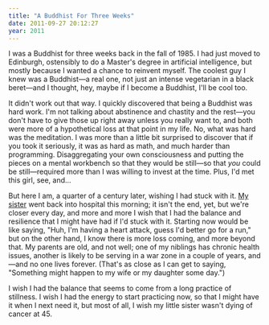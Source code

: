 ```yaml
---
title: "A Buddhist For Three Weeks"
date: 2011-09-27 20:12:27
year: 2011
---
```

I was a Buddhist for three weeks back in the fall of 1985. I had just moved to Edinburgh, ostensibly to do a Master's degree in artificial intelligence, but mostly because I wanted a chance to reinvent myself. The coolest guy I knew was a Buddhist&mdash;a real one, not just an intense vegetarian in a black beret&mdash;and I thought, hey, maybe if I become a Buddhist, I'll be cool too.

It didn't work out that way. I quickly discovered that being a Buddhist was hard work. I'm not talking about abstinence and chastity and the rest&mdash;you don't have to give those up right away unless you really want to, and both were more of a hypothetical loss at that point in my life. No, what was hard was the meditation. I was more than a little bit surprised to discover that if you took it seriously, it was as hard as math, and much harder than programming. Disaggregating your own consciousness and putting the pieces on a mental workbench so that they would be still&mdash;so that <em>you</em> could be still&mdash;required more than I was willing to invest at the time. Plus, I'd met this girl, see, and...

But here I am, a quarter of a century later, wishing I had stuck with it. <a href="/blog/archives/4165.html">My sister</a> went back into hospital this morning; it isn't the end, yet, but we're closer every day, and more and more I wish that I had the balance and resilience that I might have had if I'd stuck with it. Starting now would be like saying, "Huh, I'm having a heart attack, guess I'd better go for a run," but on the other hand, I know there is more loss coming, and more beyond that. My parents are old, and not well; one of my niblings has chronic health issues, another is likely to be serving in a war zone in a couple of years, and&mdash;and no one lives forever. (That's as close as I can get to saying, "Something might happen to my wife or my daughter some day.")

I wish I had the balance that seems to come from a long practice of stillness. I wish I had the energy to start practicing now, so that I might have it when I next need it, but most of all, I wish my little sister wasn't dying of cancer at 45.
